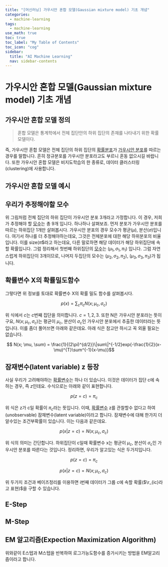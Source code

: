 ```yaml
---
title: "[머신러닝] 가우시안 혼합 모델(Gaussian mixture model) 기초 개념" 
categories:
  - machine-learning
tags:
  - machine-learning
use_math: true
toc: true
toc_label: "My Table of Contents"
toc_icon: "cog"
sidebar:
  title: "AI Machine Learning"
  nav: sidebar-contents
---
```


# 가우시안 혼합 모델(Gaussian mixture model) 기초 개념

## 가우시안 혼합 모델 정의

> 혼합 모델은 통계학에서 전체 집단안의 하위 집단의 존재를 나타내기 위한 확률 모델이다. 

즉, 가우시안 혼합 모델은 전체 집단의 하위 집단의 [확률분포](https://losskatsu.github.io/statistics/prob-distribution/)가 [가우시안 분포](https://losskatsu.github.io/statistics/normaldist/)를 따르는 경우를 말합니다. 
흔히 정규분포를 가우시안 분포라고도 부르니 혼동 없으시길 바랍니다. 
또한 가우시안 혼합 모델은 비지도학습의 한 종류로, 데이터 클러스터링(clustering)에 사용합니다. 

## 가우시안 혼합 모델 예시

## 우리가 추정해야할 모수

위 그림처럼 전체 집단의 하위 집단이 가우시안 분포 3개라고 가정합니다. 
이 경우, 저희가 추정해야 할 [모수](https://losskatsu.github.io/statistics/population-sample/)는 총 9개 입니다. 하나하나 살펴보죠. 
먼저 분포가 가우시안 분포를 따르는 하위집단 1개만 살펴봅시다. 
가우시안 분포의 경우 모수가 평균($\mu)$, 분산($\sigma$)입니다. 
여기서 하나를 더 추정해야하는데요, 그것은 전체분포에 대한 해당 하위분포의 비율입니다. 
이를 size($\pi$$라고 하는데요, 다른 말로하면 해당 데이터가 해당 하위집단에 속할 확률입니다. 
그럼 정리해서 첫번째 하위집단의 [모수](https://losskatsu.github.io/statistics/population-sample/)는 $(\mu_1, \sigma_1, \pi_1)$ 입니다. 
그럼 자연스럽게 하위집단이 3개이므로, 나머지 두집단의 모수는 $(\mu_2, \sigma_2, \pi_2)$, $(\mu_3, \sigma_3, \pi_3)$가 됩니다. 


## 확률변수 X의 확률밀도함수

그렇다면 위 정보를 토대로 확률변수 X의 확률 밀도 함수를 살펴봅시다. 

$$ p(x) = \sum_{c}\pi_c N(x; \mu_c, \sigma_c)$$

위 식에서 $c$는 $c$번째 집단을 의미합니다. $c=1,2,3$. 
또한 N은 가우시안 분포라는 뜻이구요, $N(x; \mu_c, \sigma_c)$는 평균이 $\mu_c$, 분산이 $\sigma_c$인 가우시안 분포에서 추출한 데이터라는 뜻입니다. 이를 좀더 풀어쓰면 아래와 같은데요. 아래 식은 참고만 하시고 꼭 외울 필요는 없습니다. 

$$ N(x; \mu, \sum) = \frac{1}{(2\pi)^{d/2}}\|sum\|^{-1/2}exp{-\frac{1}{2}(x-\mu)^{T}\sum^{-1}(x-\mu)}$$

## 잠재변수(latent variable) z 등장

사실 우리가 고려해야하는 [확률변수](https://losskatsu.github.io/statistics/random-variable/)는 하나 더 있습니다. 
이것은 데이터가 집단 c에 속하는 경우, 즉 $z$인데요. 
수식으로는 아래와 같이 표현합니다.  

$$ p(z=c)=\pi_c $$

위 식은 z가 c일 확률이 $\pi_c$라는 뜻입니다. 
이때, [확률변수](https://losskatsu.github.io/statistics/random-variable/) z를 관찰할수 없다고 하여(unobservable) 잠재변수(latent variable)이라고 합니다. 
잠재변수에 대해 한가지 더 알수있는 조건부확률이 있습니다. 이는 다음과 같은데요. 

$$ p(x|z=c) = N(x; \mu_c, \sigma_c)$$

위 식의 의미는 간단합니다. 하위집단이 c일때 확률변수 x는 평균이 $\mu_c$, 분산이 $\sigma_c$인 가우시안 분포를 따른다는 것입니다. 
정리하면, 우리가 알고있는 식은 두가지입니다.

$$ p(z=c)=\pi_c $$

$$ p(x|z=c) = N(x; \mu_c, \sigma_c)$$

위 두가지 조건과 베이즈정리를 이용하면 i번째 데이터가 그룹 c에 속할 확률($\r_{ic}라고 표현)$을 구할 수 있습니다. 

## E-Step



## M-Step


## EM 알고리즘(Expection Maximization Algorithm)

위와같이 E스텝과 M스텝을 반복하여 로그가능도함수를 증가시키는 방법을 EM알고리즘이라고 합니다. 




